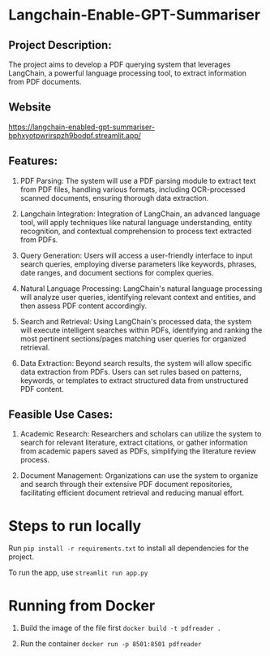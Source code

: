# Langchain-Enable-GPT-Summariser

## Project Description: 

The project aims to develop a PDF querying system that leverages LangChain, a powerful language processing tool, to extract information from PDF documents. 

## Website
https://langchain-enabled-gpt-summariser-bphxyotpwrirspzh9bodpf.streamlit.app/

## Features:
1. PDF Parsing: The system will use a PDF parsing module to extract text from PDF files, handling various formats, including OCR-processed scanned documents, ensuring thorough data extraction.

2. Langchain Integration: Integration of LangChain, an advanced language tool, will apply techniques like natural language understanding, entity recognition, and contextual comprehension to process text extracted from PDFs.

3. Query Generation: Users will access a user-friendly interface to input search queries, employing diverse parameters like keywords, phrases, date ranges, and document sections for complex queries.

4. Natural Language Processing: LangChain's natural language processing will analyze user queries, identifying relevant context and entities, and then assess PDF content accordingly.

5. Search and Retrieval: Using LangChain's processed data, the system will execute intelligent searches within PDFs, identifying and ranking the most pertinent sections/pages matching user queries for organized retrieval.

6. Data Extraction: Beyond search results, the system will allow specific data extraction from PDFs. Users can set rules based on patterns, keywords, or templates to extract structured data from unstructured PDF content.


## Feasible Use Cases:
1. Academic Research: Researchers and scholars can utilize the system to search for relevant literature, extract citations, or gather information from academic papers saved as PDFs, simplifying the literature review process.

2. Document Management: Organizations can use the system to organize and search through their extensive PDF document repositories, facilitating efficient document retrieval and reducing manual effort.

# Steps to run locally

Run `pip install -r requirements.txt` to install all dependencies for the project.

To run the app, use `streamlit run app.py`

# Running from Docker

1. Build the image of the file first
`docker build -t pdfreader .`

2. Run the container 
`docker run -p 8501:8501 pdfreader`
